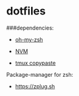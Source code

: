 # dotfiles

###dependencies:
- [oh-my-zsh](https://github.com/robbyrussell/oh-my-zsh)
- [NVM](https://github.com/creationix/nvm#system-version-of-node)


- [tmux copypaste](https://subash.com.au/vim-style-copy-paste-in-tmux/)

Package-manager for zsh:
- https://zplug.sh


